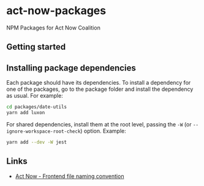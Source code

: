 # act-now-packages

NPM Packages for Act Now Coalition

## Getting started

## Installing package dependencies

Each package should have its dependencies. To install a dependency for one of the packages, go to the package folder and install the dependency as usual. For example:

```sh
cd packages/date-utils
yarn add luxon
```

For shared dependencies, install them at the root level, passing the `-W` (or `--ignore-workspace-root-check`) option. Example:

```sh
yarn add --dev -W jest
```

## Links

- [Act Now - Frontend file naming convention](https://www.dropbox.com/scl/fi/yhy2bpjivak53tn1dbd53/Frontend-file-naming-convention.paper?dl=0&rlkey=j2kwhzm2gajced4t5lv9hzffc)
